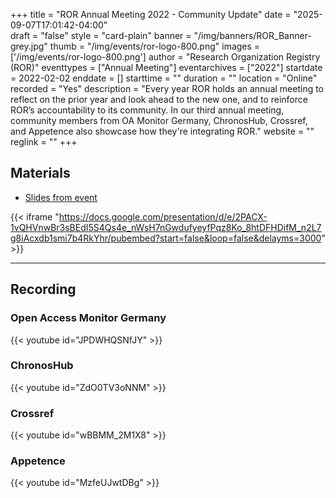 +++
title = "ROR Annual Meeting 2022 - Community Update" 
date = "2025-09-07T17:01:42-04:00"  
draft = "false" 
style = "card-plain" 
banner = "/img/banners/ROR_Banner-grey.jpg" 
thumb = "/img/events/ror-logo-800.png" 
images = ['/img/events/ror-logo-800.png']
author = "Research Organization Registry (ROR)" 
eventtypes = ["Annual Meeting"]
eventarchives = ["2022"]
startdate = 2022-02-02
enddate = []
starttime = ""
duration = ""
location = "Online"
recorded = "Yes"
description = "Every year ROR holds an annual meeting to reflect on the prior year and look ahead to the new one, and to reinforce ROR’s accountability to its community. In our third annual meeting, community members from OA Monitor Germany, ChronosHub, Crossref, and Appetence also showcase how they're integrating ROR."
website = ""
reglink = ""
+++


## Materials 

- [Slides from event](https://docs.google.com/presentation/d/e/2PACX-1vQHVnwBr3sBEdI5S4Qs4e_nWsH7nGwdufyeyfPqz8Ko_8htDFHDifM_n2L7g8iAcxdb1smi7b4RkYhr/pub?start=false&loop=false&delayms=3000)

{{< iframe "https://docs.google.com/presentation/d/e/2PACX-1vQHVnwBr3sBEdI5S4Qs4e_nWsH7nGwdufyeyfPqz8Ko_8htDFHDifM_n2L7g8iAcxdb1smi7b4RkYhr/pubembed?start=false&loop=false&delayms=3000" >}}

---

## Recording 

### Open Access Monitor Germany

{{< youtube id="JPDWHQSNfJY" >}}

### ChronosHub

{{< youtube id="ZdO0TV3oNNM" >}}

### Crossref

{{< youtube id="wBBMM_2M1X8" >}}

### Appetence 

{{< youtube id="MzfeUJwtDBg" >}}

